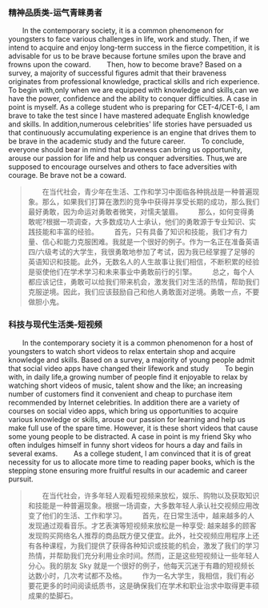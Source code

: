 ### 精神品质类-运气青睐勇者

&emsp;&emsp;In the contemporary society, it is a common phenomenon for youngsters to face various challenges in life, work and study. Then, if we intend to acquire and enjoy long-term success in the fierce competition, it is advisable for us to be brave because fortune smiles upon the brave and frowns upon the coward.
&emsp;&emsp;Then, how to become brave? Based on a survey, a majority of successful figures admit that their braveness originates from professional knowledge, practical skills and rich experience. To begin with,only when we are equipped with knowledge and skills,can we have the power, confidence and the ability to conquer difficulties. A case in point is myself. As a college student who is preparing for CET-4/CET-6, l am brave to take the test since I have mastered adequate English knowledge and skills. In addition,numerous celebrities' life stories have persuaded us that continuously accumulating experience is an engine that drives them to be brave in the academic study and the future career.
&emsp;&emsp;To conclude, everyone should bear in mind that braveness can bring us opportunity, arouse our passion for life and help us conquer adversities. Thus,we are supposed to encourage ourselves and others to face adversities with courage. Be brave not be a coward.

> &emsp;&emsp;在当代社会，青少年在生活、工作和学习中面临各种挑战是一种普遍现象。那么，如果我们打算在激烈的竞争中获得并享受长期的成功，那么我们最好勇敢，因为命运对勇敢者微笑，对懦夫皱眉。
> &emsp;&emsp;那么，如何变得勇敢呢?根据一项调查，大多数成功人士承认，他们的勇敢源于专业知识、实践技能和丰富的经验。
> &emsp;&emsp;首先，只有具备了知识和技能，我们才有力量、信心和能力克服困难。我就是一个很好的例子。作为一名正在准备英语四/六级考试的大学生，我很勇敢地参加了考试，因为我已经掌握了足够的英语知识和技能。此外，无数名人的人生故事让我们相信，不断积累的经验是驱使他们在学术学习和未来事业中勇敢前行的引擎。
> &emsp;&emsp;总之，每个人都应该记住，勇敢可以给我们带来机会，激发我们对生活的热情，帮助我们克服逆境。因此，我们应该鼓励自己和他人勇敢面对逆境。勇敢一点，不要做胆小鬼。

### 科技与现代生活类-短视频

&emsp;&emsp;In the contemporary society it is a common phenomenon for a host of youngsters to watch short videos to relax entertain shop and acquire knowledge and skills. Based on a survey, a majority of young people admit that social video apps have changed their lifework and study
&emsp;&emsp;To begin with, in daily life,a growing number of people find it enjoyable to relax by watching short videos of music, talent show and the like; an increasing number of customers find it convenient and cheap to purchase item recommended by Internet celebrities. In addition there are a variety of courses on social video apps, which bring us opportunities to acquire various knowledge or skills, arouse our passion for learning and help us make full use of the spare time. However, it is these short videos that cause some young people to be distracted. A case in point is my friend Sky who often indulges himself in funny short videos for hours a day and fails in several exams.
&emsp;&emsp;As a college student, l am convinced that it is of great necessity for us to allocate more time to reading paper books, which is the stepping stone ensuring more fruitful results in our academic and career pursuit.

> &emsp;&emsp;在当代社会，许多年轻人观看短视频来放松，娱乐、购物以及获取知识和技能是一种普遍现象。根据一场调查，大多数年轻人承认社交视频应用改变了他们的生活、工作和学习。
> &emsp;&emsp;首先，在日常生活中，越来越多的人发现通过观看音乐。才艺表演等短视频来放松是一种享受: 越来越多的顾客发现购买网络名人推荐的商品既方便又便宜。此外，社交视频应用程序上还有各种课程，为我们提供了获得各种知识或技能的机会，激发了我们的学习热情，并帮助我们充分利用业余时间。然而，正是这些短视频让一些年轻人分心。我的朋友 Sky 就是一个很好的例子，他每天沉迷于有趣的短视频长达数小时，几次考试都不及格。
> &emsp;&emsp;作为一名大学生，我相信，我们有必要花更多的时间阅读纸质书，这是确保我们在学术和职业治求中取得更丰硕成果的垫脚石。